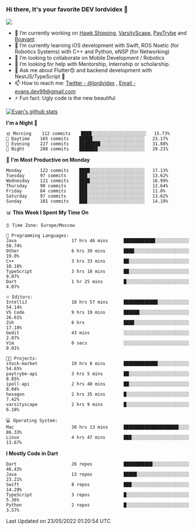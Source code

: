 ### Hi there, It's your favorite DEV lordvidex 👋
<img src="https://komarev.com/ghpvc/?username=lordvidex&label=Views&color=blue&style=plastic" />
<!--
**lordvidex/lordvidex** is a ✨ _special_ ✨ repository because its `README.md` (this file) appears on your GitHub profile.
Here are some ideas to get you started:
-->

- 🔭 I’m currently working on [Hawk Shipping](https://hawkshipping.com), [VarsityScape](https://varsityscape.com), [PayTrybe](https://www.paytrybe.com) and [Boayant](https://www.github.com/boayant-dev)
- 🌱 I’m currently learning iOS development with Swift, ROS Noetic (for Robotics Systems) with C++ and Python, eNSP (for Networking)
- 👯 I’m looking to collaborate on Mobile Development / Robotics
- 🤔 I’m looking for help with Mentorship, Internship or scholarship.
- 💬 Ask me about Flutter😍 and backend development with NestJS/TypeScript 🔮
- 📫 How to reach me: [Twitter - @lordvidex](https://twitter.com/lordvidex) , [Email - evans.dev99@gmail.com](mailto:evans.dev99@gmail.com?body=Hello%20Evans,)
- ⚡ Fun fact: Ugly code is the new beautiful 

<div>
<!-- <a href="https://github.com/lordvidex">
  <img src="https://github-readme-stats.vercel.app/api/top-langs/?username=lordvidex&theme=light" />
</a>    -->
<!-- [![Top Langs](https://github-readme-stats.vercel.app/api/top-langs/?username=lordvidex)](https://github.com/lordvidex/)  -->

<a href="https://github.com/lordvidex">
 <img src="https://github-readme-stats.vercel.app/api?username=lordvidex&show_icons=true&theme=light&line_height=27" alt="Evan's github stats"/>
</a>
</div>


<!--
  <a href="https://github.com/iampawan/FlutterExampleApps">
    <img align="center" src="https://github-readme-stats.vercel.app/api/pin/?username=iampawan&repo=FlutterExampleApps&theme=light" />

  </a>
  <a href="https://github.com/iampawan/VelocityX">
   <img align="center" src="https://github-readme-stats.vercel.app/api/pin/?username=iampawan&repo=VelocityX&theme=light" />
  </a>
-->
<!--START_SECTION:waka-->
**I'm a Night 🦉** 

```text
🌞 Morning    112 commits    ████░░░░░░░░░░░░░░░░░░░░░   15.73% 
🌆 Daytime    165 commits    █████░░░░░░░░░░░░░░░░░░░░   23.17% 
🌃 Evening    227 commits    ████████░░░░░░░░░░░░░░░░░   31.88% 
🌙 Night      208 commits    ███████░░░░░░░░░░░░░░░░░░   29.21%

```
📅 **I'm Most Productive on Monday** 

```text
Monday       122 commits    ████░░░░░░░░░░░░░░░░░░░░░   17.13% 
Tuesday      97 commits     ███░░░░░░░░░░░░░░░░░░░░░░   13.62% 
Wednesday    121 commits    ████░░░░░░░░░░░░░░░░░░░░░   16.99% 
Thursday     90 commits     ███░░░░░░░░░░░░░░░░░░░░░░   12.64% 
Friday       84 commits     ███░░░░░░░░░░░░░░░░░░░░░░   11.8% 
Saturday     97 commits     ███░░░░░░░░░░░░░░░░░░░░░░   13.62% 
Sunday       101 commits    ███░░░░░░░░░░░░░░░░░░░░░░   14.19%

```


📊 **This Week I Spent My Time On** 

```text
⌚︎ Time Zone: Europe/Moscow

💬 Programming Languages: 
Java                     17 hrs 46 mins      ████████████░░░░░░░░░░░░░   50.74% 
Other                    6 hrs 39 mins       ████░░░░░░░░░░░░░░░░░░░░░   19.0% 
C++                      3 hrs 33 mins       ██░░░░░░░░░░░░░░░░░░░░░░░   10.18% 
TypeScript               3 hrs 10 mins       ██░░░░░░░░░░░░░░░░░░░░░░░   9.07% 
Dart                     1 hr 25 mins        █░░░░░░░░░░░░░░░░░░░░░░░░   4.07%

🔥 Editors: 
IntelliJ                 18 hrs 57 mins      █████████████░░░░░░░░░░░░   54.14% 
VS Code                  9 hrs 19 mins       ██████░░░░░░░░░░░░░░░░░░░   26.61% 
Zsh                      6 hrs               ████░░░░░░░░░░░░░░░░░░░░░   17.18% 
Gedit                    43 mins             ░░░░░░░░░░░░░░░░░░░░░░░░░   2.07% 
Vim                      0 secs              ░░░░░░░░░░░░░░░░░░░░░░░░░   0.01%

🐱‍💻 Projects: 
stock-market             19 hrs 8 mins       █████████████░░░░░░░░░░░░   54.65% 
paytrybe-api             3 hrs 5 mins        ██░░░░░░░░░░░░░░░░░░░░░░░   8.85% 
ipoll-api                2 hrs 48 mins       ██░░░░░░░░░░░░░░░░░░░░░░░   8.04% 
hexagon                  2 hrs 35 mins       █░░░░░░░░░░░░░░░░░░░░░░░░   7.42% 
varsityscape             2 hrs 9 mins        █░░░░░░░░░░░░░░░░░░░░░░░░   6.18%

💻 Operating System: 
Mac                      30 hrs 13 mins      █████████████████████░░░░   86.33% 
Linux                    4 hrs 47 mins       ███░░░░░░░░░░░░░░░░░░░░░░   13.67%

```

**I Mostly Code in Dart** 

```text
Dart                     26 repos            ███████████░░░░░░░░░░░░░░   46.43% 
Java                     13 repos            █████░░░░░░░░░░░░░░░░░░░░   23.21% 
Swift                    8 repos             ███░░░░░░░░░░░░░░░░░░░░░░   14.29% 
TypeScript               3 repos             █░░░░░░░░░░░░░░░░░░░░░░░░   5.36% 
Python                   2 repos             █░░░░░░░░░░░░░░░░░░░░░░░░   3.57%

```



 Last Updated on 23/05/2022 01:20:54 UTC
<!--END_SECTION:waka-->
